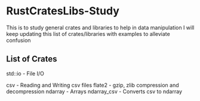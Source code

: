 # RustCratesLibs-Study

This is to study general crates and libraries to help in data manipulation
I will keep updating this list of crates/libraries with examples to alleviate confusion

## List of Crates

std::io - File I/O

csv - Reading and Writing csv files
flate2 - gzip, zlib compression and decompression
ndarray - Arrays
ndarray_csv - Converts csv to ndarray
